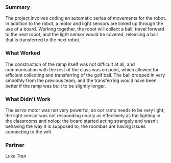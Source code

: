 ### Summary
The project involves coding an automatic series of movements for the robot. In addition to the robot, a motor and light sensors are linked up through the use of a board. Working together, the robot will collect a ball, travel forward to the next robot, and the light sensor would be covered, releasing a ball that is transferred to the next robot.

### What Worked
The construction of the ramp itself was not difficult at all, and communication with the rest of the class was on point, which allowed for efficient collecting and transferring of the golf ball. The ball dropped in very smoothly from the previous team, and the transferring would have been better if the ramp was built to be slightly longer.

### What Didn't Work
The servo motor was not very powerful, so our ramp needs to be very light; the light sensor was not responding nearly as effectively as the lighting in the classrooms and nolop; the board started acting strangely and wasn’t behaving the way it is supposed to; the roombas are having issues connecting to the wifi.

### Partner
Luke Tran
